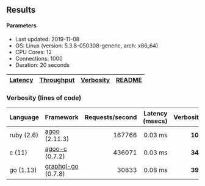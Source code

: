 ## Results

<!-- Result from here -->

#### Parameters
- Last updated: 2019-11-08
- OS: Linux (version: 5.3.8-050308-generic, arch: x86_64)
- CPU Cores: 12
- Connections: 1000
- Duration: 20 seconds

| [Latency](latency.md) | [Throughput](rates.md) | [Verbosity](verbosity.md) | [README](README.md) |
| --------------------- | --------------------------- | ------------------------- | ------------------- |

### Verbosity (lines of code)
| Language | Framework | Requests/second | Latency (msecs) | Verbosity |
| -------------------| ---------------------- | -------------------:| ------:| -----:|
| ruby (2.6) | [agoo](github.com/ohler55/agoo) (2.11.3) | 167766 | 0.03 ms | **107** |
| c (11) | [agoo-c](github.com/ohler55/agoo-c) (0.7.2) | 436071 | 0.03 ms | **345** |
| go (1.13) | [graphql-go](https://github.com/graphql-go/graphql) (0.7.8) | 30833 | 0.08 ms | **392** |
<!-- Result till here -->
